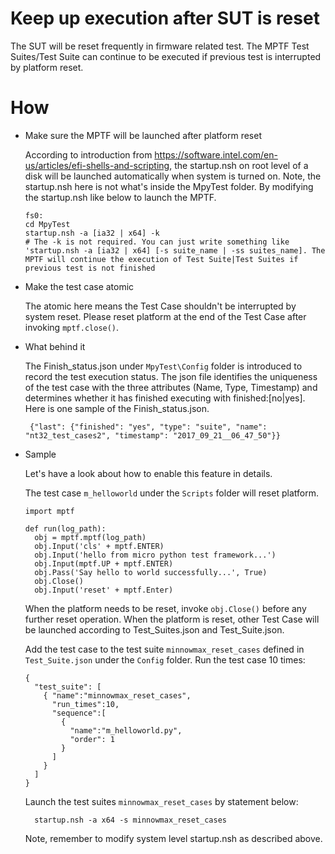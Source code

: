 # Keep up execution after SUT is reset

The SUT will be reset frequently in firmware related test. The MPTF Test Suites/Test Suite can continue to be executed if previous test is interrupted by platform reset. 


# How 
* Make sure the MPTF will be launched after platform reset
  
  According to introduction from https://software.intel.com/en-us/articles/efi-shells-and-scripting, the startup.nsh on root level of a disk will be launched automatically when system is turned on. Note, the startup.nsh here is not what's inside the MpyTest folder. By modifying the startup.nsh like below to launch the MPTF.

  ```
  fs0:    
  cd MpyTest  
  startup.nsh -a [ia32 | x64] -k
  # The -k is not required. You can just write something like 'startup.nsh -a [ia32 | x64] [-s suite_name | -ss suites_name]. The MPTF will continue the execution of Test Suite|Test Suites if previous test is not finished
  ```
* Make the test case atomic 
  
  The atomic here means the Test Case shouldn't be interrupted by system reset. Please reset platform at the end of the Test Case after invoking `mptf.close()`. 

* What behind it
  
  The Finish_status.json under `MpyTest\Config` folder is introduced to record the test execution status. The json file identifies the uniqueness of the test case with the three attributes (Name, Type, Timestamp) and determines whether it has finished executing with finished:[no|yes]. Here is one sample of the Finish_status.json.

  ```
   {"last": {"finished": "yes", "type": "suite", "name": "nt32_test_cases2", "timestamp": "2017_09_21__06_47_50"}}
  ```
 
* Sample 

  Let's have a look about how to enable this feature in details.  

  The test case `m_helloworld` under the `Scripts` folder will reset platform.
  ```  
  import mptf
  
  def run(log_path):
    obj = mptf.mptf(log_path)
    obj.Input('cls' + mptf.ENTER)
    obj.Input('hello from micro python test framework...')
    obj.Input(mptf.UP + mptf.ENTER)
    obj.Pass('Say hello to world successfully...', True)
    obj.Close()
    obj.Input('reset' + mptf.Enter) 
  ```
  When the platform needs to be reset, invoke `obj.Close()` before any further reset operation. When the platform is reset, other Test Case will be launched according to Test_Suites.json and Test_Suite.json. 

  Add the test case to the test suite `minnowmax_reset_cases` defined in `Test_Suite.json` under the `Config` folder. Run the test case 10 times:
  ```
  {
    "test_suite": [
      { "name":"minnowmax_reset_cases",
        "run_times":10,
        "sequence":[
          {
            "name":"m_helloworld.py",
            "order": 1
          }
        ]
      }
    ]
  }
  ```

  Launch the test suites `minnowmax_reset_cases` by statement below:

  ```
    startup.nsh -a x64 -s minnowmax_reset_cases
  ```
  Note, remember to modify system level startup.nsh as described above. 
